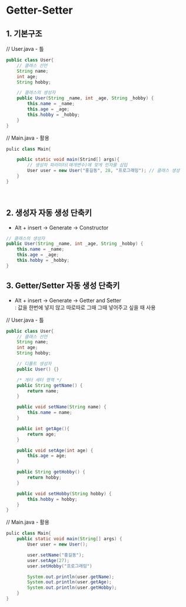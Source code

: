# Getter-Setter
## **1. 기본구조**
// User.java - 틀
```Java
public class User{
    // 클래스 선언
    String name;
    int age;
    String hobby;

    // 클래스의 생성자
    public User(String _name, int _age, String _hobby) {
        this.name = _name;
        this.age = _age;
        this.hobby = _hobby;
    } 
}
```

// Main.java - 활용
```Java
pulic class Main{

    public static void main(Strind[] args){
        // 생성자 파라미터(매개변수)에 맞게 인자를 삽입
        User user = new User("홍길동", 28, "프로그래밍"); // 클래스 생성 
    }
}
```
<br>

## **2. 생성자 자동 생성 단축키**

* Alt + insert → Generate → Constructor
```Java
// 클래스의 생성자
public User(String _name, int _age, String _hobby) {
    this.name = _name;
    this.age = _age;
    this.hobby = _hobby;
} 

```
## **3. Getter/Setter 자동 생성 단축키**
* Alt + insert → Generate → Getter and Setter<br>
    : 값을 한번에 넣지 않고 따로따로 그때 그때 넣어주고 싶을 때 사용

// User.java - 틀
```Java
public class User{
    // 클래스 선언
    String name;
    int age;
    String hobby;

    // 디폴트 생성자
    public User() {} 

    /* 게터 세터 영역 */
    public String getName() {
        return name;
    }

    public void setName(String name) {
        this.name = name;
    }

    public int getAge(){
        return age;
    }

    public void setAge(int age) {
        this.age = age;
    }

    public String getHobby() {
        return hobby;
    }

    public void setHobby(String hobby) {
        this.hobby = hobby;
    }
}
```
// Main.java - 활용
```Java
pulic class Main{
    public static void main(String[] args) {
        User user = new User();

        user.setName("홍길동");
        user.setAge(27);
        user.setHobby("프로그래밍")

        System.out.println(user.getName);
        System.out.println(user.getAge);
        System.out.println(user.getHobby);
    }
}
```